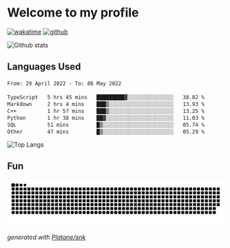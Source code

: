 # Welcome to my profile

[![wakatime](https://wakatime.com/badge/user/82c377cd-a54c-404c-b7df-177b313ca539.svg)](https://wakatime.com/@82c377cd-a54c-404c-b7df-177b313ca539)
[![github](https://img.shields.io/github/followers/xinthose?logo=github&style=plastic)](https://github.com/alanhamlett?tab=followers)

![Github stats](https://github-readme-stats.vercel.app/api?username=xinthose&show_icons=true&theme=radical&count_private=true)

## Languages Used

<!--START_SECTION:waka-->

```text
From: 29 April 2022 - To: 06 May 2022

TypeScript   5 hrs 45 mins   █████████▓░░░░░░░░░░░░░░░   38.82 %
Markdown     2 hrs 4 mins    ███▒░░░░░░░░░░░░░░░░░░░░░   13.93 %
C++          1 hr 57 mins    ███▒░░░░░░░░░░░░░░░░░░░░░   13.25 %
Python       1 hr 38 mins    ██▓░░░░░░░░░░░░░░░░░░░░░░   11.03 %
SQL          51 mins         █▒░░░░░░░░░░░░░░░░░░░░░░░   05.74 %
Other        47 mins         █▒░░░░░░░░░░░░░░░░░░░░░░░   05.29 %
```

<!--END_SECTION:waka-->

![Top Langs](https://github-readme-stats.vercel.app/api/top-langs/?username=xinthose)

## Fun
![github contribution grid snake animation](https://raw.githubusercontent.com/xinthose/xinthose/output/github-contribution-grid-snake.svg)

_generated with [Platane/snk](https://github.com/Platane/snk)_
